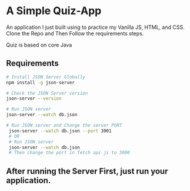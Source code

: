 # A Simple Quiz-App
An application I just built using to practice my Vanilla JS, HTML, and CSS.
Clone the Repo and Then Follow the requirements steps.

Quiz is based on core Java

## Requirements
```bash
# Install JSON Server Globally
npm install -g json-server

# Check the JSON Server version
json-server --version

# Run JSON server
json-server --watch db.json

# Run JSON server and Change the server PORT
 json-server --watch db.json --port 3001
 # OR
 # Run JSON server
 json-server --watch db.json
 # Then change the port in fetch api js to 3000
```

## After running the Server First, just run your application.


